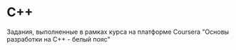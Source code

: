 # C++
Задания, выполненные в рамках курса на платформе Coursera "Основы разработки на C++ - белый пояс"
